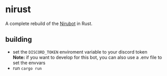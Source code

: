 # nirust
A complete rebuild of the [Nirubot](https://github.com/Nirusu99/nirubot) in Rust.

## building
- set the ``DISCORD_TOKEN`` enviroment variable to your discord token <br> 
  **Note:** if you want to develop for this bot, you can also use a .env file to set the envvars
- run `cargo run`
